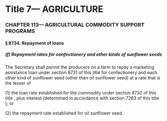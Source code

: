 
# Title 7— AGRICULTURE
### CHAPTER 113— AGRICULTURAL COMMODITY SUPPORT PROGRAMS
#### § 8734. Repayment of loans
##### (f) Repayment rates for confectionery and other kinds of sunflower seeds

The Secretary shall permit the producers on a farm to repay a marketing assistance loan under section 8731 of this title for confectionery and each other kind of sunflower seed (other than oil sunflower seed) at a rate that is the lesser of

(1) the loan rate established for the commodity under section 8732 of this title , plus interest (determined in accordance with section 7283 of this title ); or

(2) the repayment rate established for oil sunflower seed.

